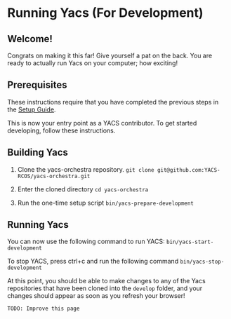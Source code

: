 # Running Yacs (For Development)

## Welcome!

Congrats on making it this far!
Give yourself a pat on the back.
You are ready to actually run Yacs on your computer; how exciting!

## Prerequisites

These instructions require that you have completed the previous steps in the [Setup Guide](contributors/setup_guide).

This is now your entry point as a YACS contributor. To get started developing, follow these instructions.

## Building Yacs

1. Clone the yacs-orchestra repository.
  `git clone git@github.com:YACS-RCOS/yacs-orchestra.git`

2. Enter the cloned directory
  `cd yacs-orchestra`

3. Run the one-time setup script
  `bin/yacs-prepare-development`

## Running Yacs

You can now use the following command to run YACS:
  `bin/yacs-start-development`

To stop YACS, press ctrl+c and run the following command
  `bin/yacs-stop-development`

At this point, you should be able to make changes to any of the Yacs repositories that have been cloned into the `develop` folder, and your changes should appear as soon as you refresh your browser!

    TODO: Improve this page